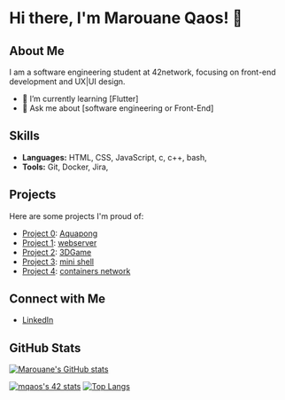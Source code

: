 # Hi there, I'm Marouane Qaos! 👋

## About Me

I am a software engineering student at 42network, focusing on front-end development and UX|UI design.

- 🌱 I’m currently learning [Flutter]
- 💬 Ask me about [software engineering or Front-End]

## Skills

- **Languages:** HTML, CSS, JavaScript, c, c++, bash,
- **Tools:** Git, Docker, Jira, 

## Projects

Here are some projects I'm proud of:

- [Project 0](link-to-project-0): [Aquapong](https://github.com/linasbk/AquaPong-Website)
- [Project 1](link-to-project-1): [webserver](https://github.com/MarOne16/webServer)
- [Project 2](link-to-project-2): [3DGame](https://github.com/Mohamed-Bousoufi/CUB3D)
- [Project 3](link-to-project-3): [mini shell](https://github.com/MarOne16/minishell)
- [Project 4](link-to-project-4): [containers network](https://github.com/MarOne16/7elma)

## Connect with Me

- [LinkedIn](https://www.linkedin.com/in/marouane-qaos-443a2121a/)

## GitHub Stats

[![Marouane's GitHub stats](https://github-readme-stats.vercel.app/api?username=marone16&show_icons=true&theme=radical)](https://github.com/marone16)



[![mqaos's 42 stats](https://badge.mediaplus.ma/binary/mqaos)](https://github.com/oakoudad/badge42) [![Top Langs](https://github-readme-stats.vercel.app/api/top-langs/?username=MarOne16)]()
